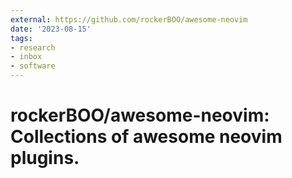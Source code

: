 ```yaml
---
external: https://github.com/rockerBOO/awesome-neovim
date: '2023-08-15'
tags:
- research
- inbox
- software
---
```


# rockerBOO/awesome-neovim: Collections of awesome neovim plugins.
